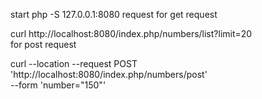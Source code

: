 start
php -S 127.0.0.1:8080
request
for get request

curl  http://localhost:8080/index.php/numbers/list\?limit\=20  
for post request

curl --location --request POST 'http://localhost:8080/index.php/numbers/post' \
--form 'number="150"'
